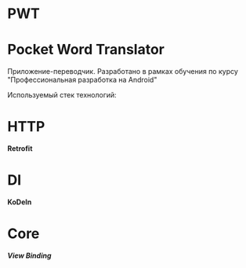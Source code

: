 # PWT

# Pocket Word Translator

Приложение-переводчик. Разработано в рамках обучения по курсу "Профессиональная разработка на
Android"

Используемый стек технологий:

# HTTP

<b>Retrofit</b>

# DI

<b>KoDeIn</b>

# Core

<b><i>View Binding</i></b>